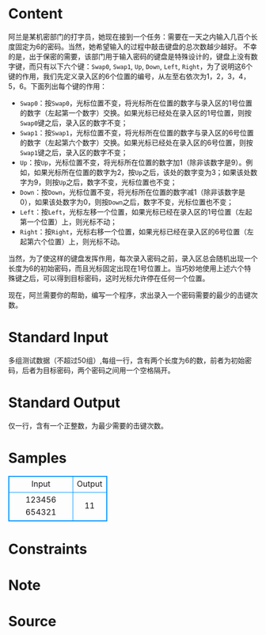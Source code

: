 
# Content

阿兰是某机密部门的打字员，她现在接到一个任务：需要在一天之内输入几百个长度固定为6的密码。当然，她希望输入的过程中敲击键盘的总次数越少越好。
不幸的是，出于保密的需要，该部门用于输入密码的键盘是特殊设计的，键盘上没有数字键，而只有以下六个键：`Swap0`, `Swap1`, `Up`, `Down`, `Left`, `Right`，为了说明这$6$个键的作用，我们先定义录入区的$6$个位置的编号，从左至右依次为$1$，$2$，$3$，$4$，$5$，$6$。下面列出每个键的作用：
* `Swap0`：按`Swap0`，光标位置不变，将光标所在位置的数字与录入区的$1$号位置的数字（左起第一个数字）交换。如果光标已经处在录入区的$1$号位置，则按`Swap0`键之后，录入区的数字不变；
* `Swap1`：按`Swap1`，光标位置不变，将光标所在位置的数字与录入区的$6$号位置的数字（左起第六个数字）交换。如果光标已经处在录入区的$6$号位置，则按`Swap1`键之后，录入区的数字不变；
* `Up`：按`Up`，光标位置不变，将光标所在位置的数字加$1$（除非该数字是$9$）。例如，如果光标所在位置的数字为$2$，按`Up`之后，该处的数字变为$3$；如果该处数字为$9$，则按`Up`之后，数字不变，光标位置也不变；
* `Down`：按`Down`，光标位置不变，将光标所在位置的数字减$1$（除非该数字是$0$），如果该处数字为$0$，则按`Down`之后，数字不变，光标位置也不变；
* `Left`：按`Left`，光标左移一个位置，如果光标已经在录入区的$1$号位置（左起第一个位置）上，则光标不动；
* `Right`：按`Right`，光标右移一个位置，如果光标已经在录入区的$6$号位置（左起第六个位置）上，则光标不动。

当然，为了使这样的键盘发挥作用，每次录入密码之前，录入区总会随机出现一个长度为$6$的初始密码，而且光标固定出现在$1$号位置上。当巧妙地使用上述六个特殊键之后，可以得到目标密码，这时光标允许停在任何一个位置。

现在，阿兰需要你的帮助，编写一个程序，求出录入一个密码需要的最少的击键次数。

# Standard Input

多组测试数据（不超过$50$组）,每组一行，含有两个长度为$6$的数，前者为初始密码，后者为目标密码，两个密码之间用一个空格隔开。

# Standard Output

仅一行，含有一个正整数，为最少需要的击键次数。

# Samples

<style>
        table,table tr th, table tr td { border:1px solid #0094ff; }
        table { width: 200px; min-height: 25px; line-height: 25px; text-align: center; border-collapse: collapse;}   
    </style>
<table>
	<tr>
		<td>Input</td>
		<td>Output</td>
	</tr>
<tr><td>123456 654321</td><td>11</td></tr></table>


# Constraints



# Note



# Source


